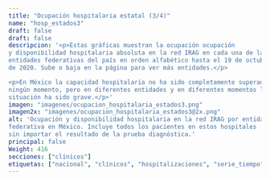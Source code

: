 ```yaml
---
title: "Ocupación hospitalaria estatal (3/4)"
name: "hosp_estados3"
draft: false
draft: false
descripcion: '<p>Estas gráficas muestran la ocupación ocupación
y disponibilidad hospitalaria absoluta en la red IRAG en cada una de las
entidades federativas del país en orden alfabético hasta el 19 de octubre
de 2020. Sube o baja en la página para ver más entidades.</p>

<p>En México la capacidad hospitalaria no ha sido completamente superada en
ningún momento, pero en diferentes entidades y en diferentes momentos la
situación ha sido grave.</p>'
imagen: "imagenes/ocupacion_hospitalaria_estados3.png"
imagen2x: "imagenes/ocupacion_hospitalaria_estados3@2x.png"
alt: 'Ocupación y disponibilidad hospitalaria en la red IRAG por entidad
federativa en México. Incluye todos los pacientes en estos hospitales
sin importar el resultado de la prueba diagnóstica.'
principal: false
Weight: 416
secciones: ["clínicos"]
etiquetas: ["nacional", "clínicos", "hospitalizaciones", "serie_tiempo", "estados"]
---
```

